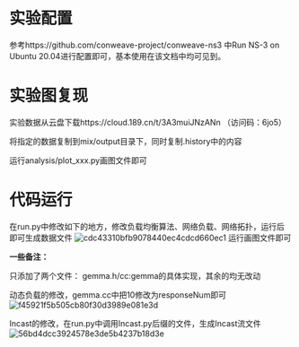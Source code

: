 # 实验配置
参考https://github.com/conweave-project/conweave-ns3 中Run NS-3 on Ubuntu 20.04进行配置即可，基本使用在该文档中均可见到。

# 实验图复现
实验数据从云盘下载https://cloud.189.cn/t/3A3muiJNzANn （访问码：6jo5）

将指定的数据复制到mix/output目录下，同时复制.history中的内容

运行analysis/plot_xxx.py画图文件即可

# 代码运行
在run.py中修改如下的地方，修改负载均衡算法、网络负载、网络拓扑，运行后即可生成数据文件
![cdc43310bfb9078440ec4cdcd660ec1](https://github.com/run-around-zhen/gemma/assets/55088145/da984f8b-1301-4c9c-a2a2-c416a1afcd25)
运行画图文件即可

**一些备注：**

只添加了两个文件：
gemma.h/cc:gemma的具体实现，其余的均无改动

动态负载的修改，gemma.cc中把10修改为responseNum即可
![f45921f5b505cb80f30d3989e081e3d](https://github.com/run-around-zhen/gemma/assets/55088145/705011fd-a351-49a5-a423-6b2a4a825806)

Incast的修改，在run.py中调用Incast.py后缀的文件，生成Incast流文件
![56bd4dcc3924578e3de5b4237b18d3e](https://github.com/run-around-zhen/gemma/assets/55088145/c73de0d8-8501-402e-8ce7-b3aa0bfe6327)
